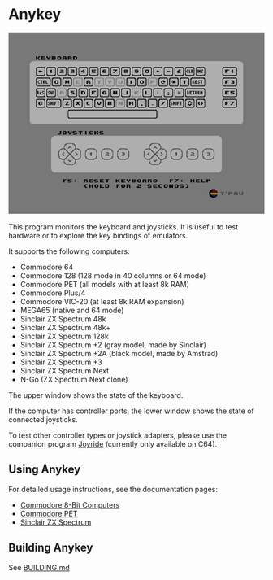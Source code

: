 # Anykey

![Screenshot](screenshot.png)

This program monitors the keyboard and joysticks. It is useful to test hardware or to explore the key bindings of emulators.

It supports the following computers:

- Commodore 64
- Commodore 128 (128 mode in 40 columns or 64 mode)
- Commodore PET (all models with at least 8k RAM)
- Commodore Plus/4
- Commodore VIC-20 (at least 8k RAM expansion)
- MEGA65 (native and 64 mode)
- Sinclair ZX Spectrum 48k
- Sinclair ZX Spectrum 48k+
- Sinclair ZX Spectrum 128k
- Sinclair ZX Spectrum +2 (gray model, made by Sinclair)
- Sinclair ZX Spectrum +2A (black model, made by Amstrad)
- Sinclair ZX Spectrum +3
- Sinclair ZX Spectrum Next
- N-Go (ZX Spectrum Next clone)

The upper window shows the state of the keyboard.

If the computer has controller ports, the lower window shows the state of connected joysticks.

To test other controller types or joystick adapters, please use the companion program [Joyride](https://github.com/T-Pau/Joyride) (currently only available on C64).


## Using Anykey

For detailed usage instructions, see the documentation pages:

- [Commodore 8-Bit Computers](Documentation/Commodore.md)
- [Commodore PET](Documentation/Commodore%20PET.md)
- [Sinclair ZX Spectrum](Documentation/ZX%20Spectrum.md)


## Building Anykey

See [BUILDING.md](BUILDING.md)
